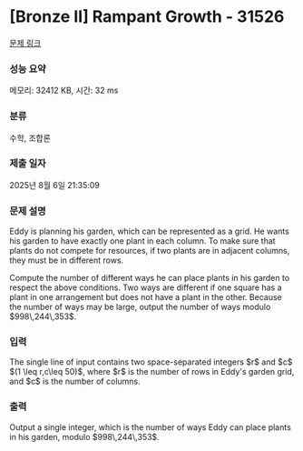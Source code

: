 # [Bronze II] Rampant Growth - 31526 

[문제 링크](https://www.acmicpc.net/problem/31526) 

### 성능 요약

메모리: 32412 KB, 시간: 32 ms

### 분류

수학, 조합론

### 제출 일자

2025년 8월 6일 21:35:09

### 문제 설명

<p>Eddy is planning his garden, which can be represented as a grid. He wants his garden to have exactly one plant in each column. To make sure that plants do not compete for resources, if two plants are in adjacent columns, they must be in different rows.</p>

<p>Compute the number of different ways he can place plants in his garden to respect the above conditions. Two ways are different if one square has a plant in one arrangement but does not have a plant in the other. Because the number of ways may be large, output the number of ways modulo $998\,244\,353$.</p>

### 입력 

 <p>The single line of input contains two space-separated integers $r$ and $c$ $(1 \leq r,c\leq 50)$, where $r$ is the number of rows in Eddy's garden grid, and $c$ is the number of columns.</p>

### 출력 

 <p>Output a single integer, which is the number of ways Eddy can place plants in his garden, modulo $998\,244\,353$.</p>

